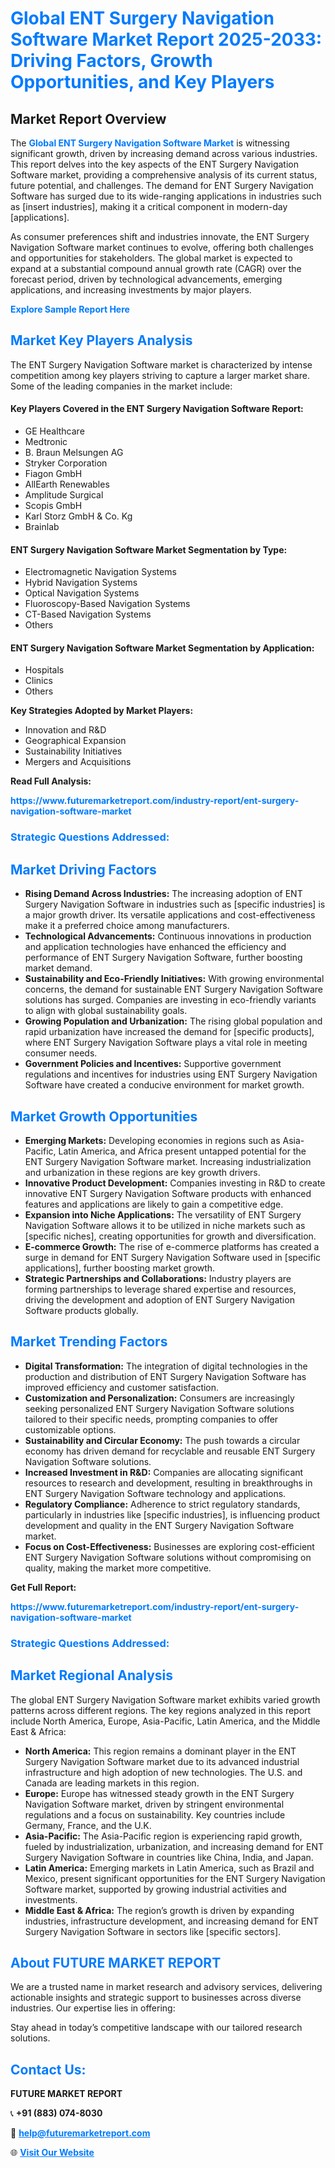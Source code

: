 <h1 style="color: #007BFF;">Global ENT Surgery Navigation Software Market Report 2025-2033: Driving Factors, Growth Opportunities, and Key Players</h1>

<section id="overview">
<h2>Market Report Overview</h2>
<p>The <a href="https://www.futuremarketreport.com/industry-report/ent-surgery-navigation-software-market" style="color: #007BFF; text-decoration: none;"><strong>Global ENT Surgery Navigation Software Market</strong></a> is witnessing significant growth, driven by increasing demand across various industries. This report delves into the key aspects of the ENT Surgery Navigation Software market, providing a comprehensive analysis of its current status, future potential, and challenges. The demand for ENT Surgery Navigation Software has surged due to its wide-ranging applications in industries such as [insert industries], making it a critical component in modern-day [applications].</p>
<p>As consumer preferences shift and industries innovate, the ENT Surgery Navigation Software market continues to evolve, offering both challenges and opportunities for stakeholders. The global market is expected to expand at a substantial compound annual growth rate (CAGR) over the forecast period, driven by technological advancements, emerging applications, and increasing investments by major players.</p>
</section>

<section id="overview">
<p><a href="https://www.futuremarketreport.com/request-sample/reportId=36038" style="color: #007BFF; text-decoration: none;"><strong>Explore Sample Report Here</strong></a></p>
</section>

<section id="key-players">
<h2 style="color: #007BFF;">Market Key Players Analysis</h2>
<p>The ENT Surgery Navigation Software market is characterized by intense competition among key players striving to capture a larger market share. Some of the leading companies in the market include:</p>
<h4>Key Players Covered in the ENT Surgery Navigation Software Report:</h4>
<ul><li>GE Healthcare</li><li>Medtronic</li><li>B. Braun Melsungen AG</li><li>Stryker Corporation</li><li>Fiagon GmbH</li><li>AllEarth Renewables</li><li>Amplitude Surgical</li><li>Scopis GmbH</li><li>Karl Storz GmbH &amp; Co. Kg</li><li>Brainlab</li></ul>
<h4>ENT Surgery Navigation Software Market Segmentation by Type:</h4>
<ul><li>Electromagnetic Navigation Systems</li><li>Hybrid Navigation Systems</li><li>Optical Navigation Systems</li><li>Fluoroscopy-Based Navigation Systems</li><li>CT-Based Navigation Systems</li><li>Others</li></ul>

<h4>ENT Surgery Navigation Software Market Segmentation by Application:</h4>
<ul><li>Hospitals</li><li>Clinics</li><li>Others</li></ul>
<p><strong>Key Strategies Adopted by Market Players:</strong></p>
<ul>
<li>Innovation and R&D</li>
<li>Geographical Expansion</li>
<li>Sustainability Initiatives</li>
<li>Mergers and Acquisitions</li>
</ul>
</section>

<section>
<p><strong>Read Full Analysis: </strong></p><a href="https://www.futuremarketreport.com/industry-report/ent-surgery-navigation-software-market" style="color: #007BFF; text-decoration: none;"><strong>https://www.futuremarketreport.com/industry-report/ent-surgery-navigation-software-market</strong></a>
<h3 style="color: #007BFF;">Strategic Questions Addressed:</h3>
</section>

<section id="driving-factors">
<h2 style="color: #007BFF;">Market Driving Factors</h2>
<ul>
<li><strong>Rising Demand Across Industries:</strong> The increasing adoption of ENT Surgery Navigation Software in industries such as [specific industries] is a major growth driver. Its versatile applications and cost-effectiveness make it a preferred choice among manufacturers.</li>
<li><strong>Technological Advancements:</strong> Continuous innovations in production and application technologies have enhanced the efficiency and performance of ENT Surgery Navigation Software, further boosting market demand.</li>
<li><strong>Sustainability and Eco-Friendly Initiatives:</strong> With growing environmental concerns, the demand for sustainable ENT Surgery Navigation Software solutions has surged. Companies are investing in eco-friendly variants to align with global sustainability goals.</li>
<li><strong>Growing Population and Urbanization:</strong> The rising global population and rapid urbanization have increased the demand for [specific products], where ENT Surgery Navigation Software plays a vital role in meeting consumer needs.</li>
<li><strong>Government Policies and Incentives:</strong> Supportive government regulations and incentives for industries using ENT Surgery Navigation Software have created a conducive environment for market growth.</li>
</ul>
</section>

<section id="growth-opportunities">
<h2 style="color: #007BFF;">Market Growth Opportunities</h2>
<ul>
<li><strong>Emerging Markets:</strong> Developing economies in regions such as Asia-Pacific, Latin America, and Africa present untapped potential for the ENT Surgery Navigation Software market. Increasing industrialization and urbanization in these regions are key growth drivers.</li>
<li><strong>Innovative Product Development:</strong> Companies investing in R&D to create innovative ENT Surgery Navigation Software products with enhanced features and applications are likely to gain a competitive edge.</li>
<li><strong>Expansion into Niche Applications:</strong> The versatility of ENT Surgery Navigation Software allows it to be utilized in niche markets such as [specific niches], creating opportunities for growth and diversification.</li>
<li><strong>E-commerce Growth:</strong> The rise of e-commerce platforms has created a surge in demand for ENT Surgery Navigation Software used in [specific applications], further boosting market growth.</li>
<li><strong>Strategic Partnerships and Collaborations:</strong> Industry players are forming partnerships to leverage shared expertise and resources, driving the development and adoption of ENT Surgery Navigation Software products globally.</li>
</ul>
</section>

<section id="trending-factors">
<h2 style="color: #007BFF;">Market Trending Factors</h2>
<ul>
<li><strong>Digital Transformation:</strong> The integration of digital technologies in the production and distribution of ENT Surgery Navigation Software has improved efficiency and customer satisfaction.</li>
<li><strong>Customization and Personalization:</strong> Consumers are increasingly seeking personalized ENT Surgery Navigation Software solutions tailored to their specific needs, prompting companies to offer customizable options.</li>
<li><strong>Sustainability and Circular Economy:</strong> The push towards a circular economy has driven demand for recyclable and reusable ENT Surgery Navigation Software solutions.</li>
<li><strong>Increased Investment in R&D:</strong> Companies are allocating significant resources to research and development, resulting in breakthroughs in ENT Surgery Navigation Software technology and applications.</li>
<li><strong>Regulatory Compliance:</strong> Adherence to strict regulatory standards, particularly in industries like [specific industries], is influencing product development and quality in the ENT Surgery Navigation Software market.</li>
<li><strong>Focus on Cost-Effectiveness:</strong> Businesses are exploring cost-efficient ENT Surgery Navigation Software solutions without compromising on quality, making the market more competitive.</li>
</ul>
</section>

<section>
<p><strong>Get Full Report: </strong></p><a href="https://www.futuremarketreport.com/industry-report/ent-surgery-navigation-software-market" style="color: #007BFF; text-decoration: none;"><strong>https://www.futuremarketreport.com/industry-report/ent-surgery-navigation-software-market</strong></a>
<h3 style="color: #007BFF;">Strategic Questions Addressed:</h3>
</section>


<section id="regional-analysis">
<h2 style="color: #007BFF;">Market Regional Analysis</h2>
<p>The global ENT Surgery Navigation Software market exhibits varied growth patterns across different regions. The key regions analyzed in this report include North America, Europe, Asia-Pacific, Latin America, and the Middle East & Africa:</p>
<ul>
<li><strong>North America:</strong> This region remains a dominant player in the ENT Surgery Navigation Software market due to its advanced industrial infrastructure and high adoption of new technologies. The U.S. and Canada are leading markets in this region.</li>
<li><strong>Europe:</strong> Europe has witnessed steady growth in the ENT Surgery Navigation Software market, driven by stringent environmental regulations and a focus on sustainability. Key countries include Germany, France, and the U.K.</li>
<li><strong>Asia-Pacific:</strong> The Asia-Pacific region is experiencing rapid growth, fueled by industrialization, urbanization, and increasing demand for ENT Surgery Navigation Software in countries like China, India, and Japan.</li>
<li><strong>Latin America:</strong> Emerging markets in Latin America, such as Brazil and Mexico, present significant opportunities for the ENT Surgery Navigation Software market, supported by growing industrial activities and investments.</li>
<li><strong>Middle East & Africa:</strong> The region’s growth is driven by expanding industries, infrastructure development, and increasing demand for ENT Surgery Navigation Software in sectors like [specific sectors].</li>
</ul>
</section>

<footer>
<h2 style="color: #007BFF;">About FUTURE MARKET REPORT</h2>
<p>We are a trusted name in market research and advisory services, delivering actionable insights and strategic support to businesses across diverse industries. Our expertise lies in offering:</p>

<p>Stay ahead in today’s competitive landscape with our tailored research solutions.</p>

<h2 style="color: #007BFF;">Contact Us:</h2>
<p><strong>FUTURE MARKET REPORT</strong></p>
<p>📞 <strong>+91 (883) 074-8030</strong></p>
<p>📧 <strong><a href="mailto:help@futuremarketreport.com" style="color: #007BFF;">help@futuremarketreport.com</a></strong></p>
<p>🌐 <strong><a href="https://www.futuremarketreport.com/" style="color: #007BFF;">Visit Our Website</a></strong></p>
</footer>